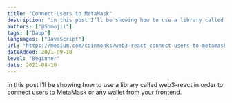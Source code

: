 ```yaml
---
title: "Connect Users to MetaMask"
description: "in this post I’ll be showing how to use a library called web3-react in order to connect users to MetaMask or any wallet from your frontend."
authors: ["@Shmojii"]
tags: ["Dapp"]
languages: ["JavaScript"]
url: "https://medium.com/coinmonks/web3-react-connect-users-to-metamask-or-any-wallet-from-your-frontend-241fd538ed39"
dateAdded: 2021-09-10
level: "Beginner"
date: 2021-08-10
---
```


in this post I’ll be showing how to use a library called web3-react in order to connect users to MetaMask or any wallet from your frontend.